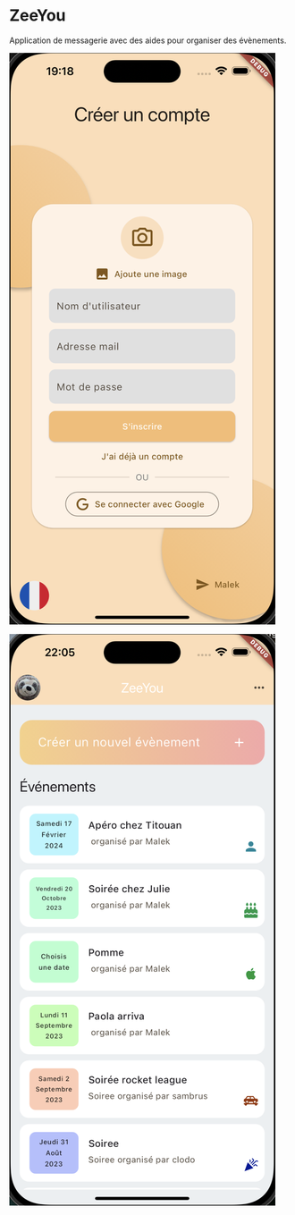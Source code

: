 # ZeeYou

Application de messagerie avec des aides pour organiser des évènements.

![alt Register](screenshots/register.png "Register")

![alt Home](screenshots/home.png "Home")
